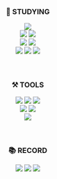 
<!--
**Jeonni/Jeonni** is a ✨ _special_ ✨ repository because its `README.md` (this file) appears on your GitHub profile.

Here are some ideas to get you started:

- 🔭 I’m currently working on ...
- 🌱 I’m currently learning ...
- 👯 I’m looking to collaborate on ...
- 🤔 I’m looking for help with ...
- 💬 Ask me about ...
- 📫 How to reach me: ...
- 😄 Pronouns: ...
- ⚡ Fun fact: ...
-->

<br>
  
<div align=center><h3>📝 STUDYING</h3></div>
<div align=center> 
  
  <img src="https://img.shields.io/badge/java-007396?style=for-the-badge&logo=java&logoColor=white"> 
   <br>
  <img src="https://img.shields.io/badge/spring-6DB33F?style=for-the-badge&logo=spring&logoColor=white"> 
  <img src="https://img.shields.io/badge/springboot-6DB33F?style=for-the-badge&logo=springboot&logoColor=white"> 
    <br>
  <img src="https://img.shields.io/badge/mysql-4479A1?style=for-the-badge&logo=mysql&logoColor=white">
  <img src="https://img.shields.io/badge/firebase-FFCA28?style=for-the-badge&logo=firebase&logoColor=white">
    <br>
    <img src="https://img.shields.io/badge/html5-E34F26?style=for-the-badge&logo=html5&logoColor=white"> 
  <img src="https://img.shields.io/badge/css-1572B6?style=for-the-badge&logo=css3&logoColor=white">
  <img src="https://img.shields.io/badge/javascript-F7DF1E?style=for-the-badge&logo=javascript&logoColor=black">
    <br>
</div>

<br>
<br>


<div align=center><h3>⚒ TOOLS</h3></div>
<div align=center> 
  <img src="https://img.shields.io/badge/IntelliJ%20IDEA-800080?style=for-the-badge&logo=IntelliJ%20IDEA&logoColor=white">
  <img src="https://img.shields.io/badge/Eclipse%20IDE-2C2255?style=for-the-badge&logo=Eclipse%20IDE&logoColor=white">
  <img src="https://img.shields.io/badge/android%20studio-3DDC84?style=for-the-badge&logo=android%20studio&logoColor=white">
  <br>
    <img src="https://img.shields.io/badge/visual%20studio-5C2D91?style=for-the-badge&logo=visual%20studio&logoColor=white">
      <img src="https://img.shields.io/badge/visual%20studio%20code-007ACC?style=for-the-badge&logo=visual%20studio%20code&logoColor=white">
  <br>
  <img src="https://img.shields.io/badge/datagrip-22D789?style=for-the-badge&logo=datagrip&logoColor=white">
</div>

<br>
<br>

<div align=center><h3>📚 RECORD</h3></div>
<div align=center>
  <a href="https://github.com/Jeonni"><img src="https://img.shields.io/badge/github-181717?style=for-the-badge&logo=github&logoColor=white"/></a>
  <a href="https://internal-litter-5e4.notion.site/Weekly-338ce4a5cf4f464f8d1f4e0469573588"><img src="https://img.shields.io/badge/notion-000000?style=for-the-badge&logo=notion&logoColor=white"/></a>
  <a href="https://jeonni.tistory.com/"><img src="https://img.shields.io/badge/tistory-000000?style=for-the-badge&logo=tistory&logoColor=white"/></a>
</div>

<br>
